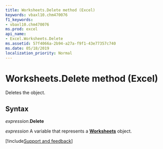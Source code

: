 ```yaml
---
title: Worksheets.Delete method (Excel)
keywords: vbaxl10.chm470076
f1_keywords:
- vbaxl10.chm470076
ms.prod: excel
api_name:
- Excel.Worksheets.Delete
ms.assetid: 57f4066a-2b94-a27a-f9f1-43e77357c740
ms.date: 05/18/2019
localization_priority: Normal
---
```



# Worksheets.Delete method (Excel)

Deletes the object.


## Syntax

_expression_.**Delete**

_expression_ A variable that represents a **[Worksheets](Excel.Worksheets.md)** object.




[!include[Support and feedback](~/includes/feedback-boilerplate.md)]